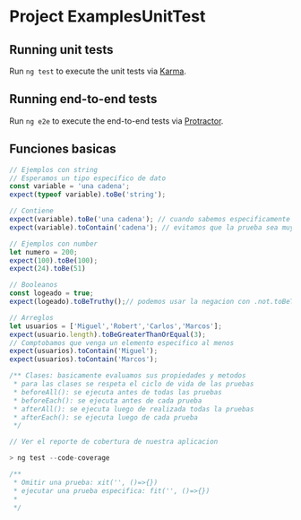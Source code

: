 # Project ExamplesUnitTest

## Running unit tests

Run `ng test` to execute the unit tests via [Karma](https://karma-runner.github.io).

## Running end-to-end tests

Run `ng e2e` to execute the end-to-end tests via [Protractor](http://www.protractortest.org/).

## Funciones basicas

``` javascript
// Ejemplos con string
// Esperamos un tipo especifico de dato
const variable = 'una cadena';
expect(typeof variable).toBe('string');

// Contiene
expect(variable).toBe('una cadena'); // cuando sabemos especificamente el retorno
expect(variable).toContain('cadena'); // evitamos que la prueba sea muy fragil

// Ejemplos con number
let numero = 200;
expect(100).toBe(100);
expect(24).toBe(51)

// Booleanos
const logeado = true;
expect(logeado).toBeTruthy();// podemos usar la negacion con .not.toBeTruthy()

// Arreglos
let usuarios = ['Miguel','Robert','Carlos','Marcos'];
expect(usuario.length).toBeGreaterThanOrEqual(3);
// Comptobamos que venga un elemento especifico al menos
expect(usuarios).toContain('Miguel');
expect(usuarios).toContain('Marcos');

/** Clases: basicamente evaluamos sus propiedades y metodos
 * para las clases se respeta el ciclo de vida de las pruebas
 * beforeAll(): se ejecuta antes de todas las pruebas
 * beforeEach(): se ejecuta antes de cada prueba
 * afterAll(): se ejecuta luego de realizada todas la pruebas
 * afterEach(): se ejecuta luego de cada prueba
 */

// Ver el reporte de cobertura de nuestra aplicacion

> ng test --code-coverage 

/**
 * Omitir una prueba: xit('', ()=>{})
 * ejecutar una prueba especifica: fit('', ()=>{})
 * 
 */
```